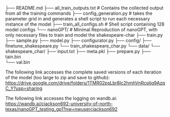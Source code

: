 ├── README.md
├── all_train_outputs.txt # Contains the collected output from all the training commands
├── config_generation.py # takes the parameter grid in and generates a shell script to run each necessary instance of the model
├── train_all_configs.sh  # Shell script containing 128 model configs
└── nanoGPT/ # Minimal Reproduction of nanoGPT, with only necessary files to train and model the shakespeare-char
    ├── train.py
    ├── sample.py
    ├── model.py
    ├── configurator.py
    ├── config/
        ├── finetune_shakespeare.py
        └── train_shakespeare_char.py
    └── data/
        └── shakespeare_char/
              ├── input.txt
              ├── meta.pkl
              ├── prepare.py
              ├── tain.bin              
              └── val.bin
        
    
The following link accesses the complete saved versions of each iteration of the model (too large to zip and save to github): https://drive.google.com/drive/folders/1TMR02psLbr8Ic2hmhVnRcpljq9AzqC_Y?usp=sharing

The following link accesses the logging on wandb.ai: https://wandb.ai/cjackson692-university-of-north-texas/nanoGPT_testing_gp1?nw=nwusercjackson692
